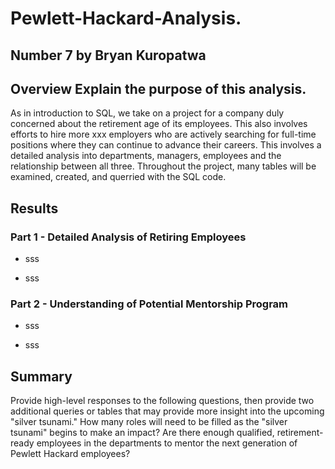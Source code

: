 # Pewlett-Hackard-Analysis.
## Number 7 by Bryan Kuropatwa

## Overview Explain the purpose of this analysis.
  As in introduction to SQL, we take on a project for a company duly concerned about the retirement age of its employees.  This also involves efforts to hire more xxx employers who are actively searching for full-time positions where they can continue to advance their careers.  This involves a detailed analysis into departments, managers, employees and the relationship between all three.  Throughout the project, many tables will be examined, created, and querried with the SQL code.

## Results
 ### Part 1 - Detailed Analysis of Retiring Employees
- sss

- sss

### Part 2 - Understanding of Potential Mentorship Program
- sss

- sss

## Summary


Provide high-level responses to the following questions, then provide two additional queries or tables that may provide more insight into the upcoming "silver tsunami."
How many roles will need to be filled as the "silver tsunami" begins to make an impact?
Are there enough qualified, retirement-ready employees in the departments to mentor the next generation of Pewlett Hackard employees?
